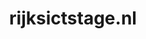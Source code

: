 ---
layout: post
title:  "rijksictstage.nl"
internal_url:  "/dutchgov/rijksictstage.nl.html"
categories: dutchgov
---